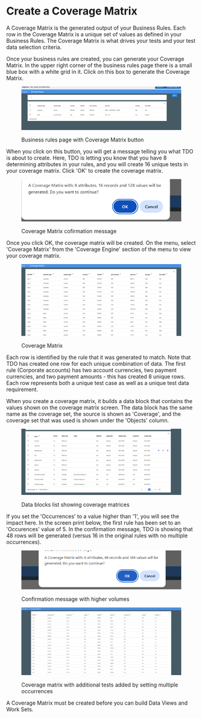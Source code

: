 # Create a Coverage Matrix

A Coverage Matrix is the generated output of your Business Rules. Each row in the Coverage Matrix is a unique set of values as defined in your Business Rules. The Coverage Matrix is what drives your tests and your test data selection criteria.

Once your business rules are created, you can generate your Coverage Matrix.  In the upper right corner of the business rules page there is a small blue box with a white grid in it.  Click on this box to generate the Coverage Matrix.

<figure><img src="../../../../.gitbook/assets/image (32).png" alt=""><figcaption><p>Business rules page with Coverage Matrix button</p></figcaption></figure>

When you click on this button, you will get a message telling you what TDO is about to create.  Here, TDO is letting you know that you have 8 determining attributes in your rules, and you will create 16 unique tests in your coverage matrix.  Click 'OK' to create the coverage matrix.

<figure><img src="../../../../.gitbook/assets/image (1) (1) (1) (1) (1) (1) (1) (1).png" alt=""><figcaption><p>Coverage Matrix cofirmation message</p></figcaption></figure>

Once you click OK, the coverage matrix will be created.  On the menu, select 'Coverage Matrix' from the 'Coverage Engine' section of the menu to view your coverage matrix.

<figure><img src="../../../../.gitbook/assets/image (2) (1) (1) (1) (1) (1) (1).png" alt=""><figcaption><p>Coverage Matrix</p></figcaption></figure>

Each row is identified by the rule that it was generated to match.  Note that TDO has created one row for each unique combination of data.  The first rule (Corporate accounts) has two account currencies, two payment currencies, and two payment amounts - this has created 8 unique rows.  Each row represents both a unique test case as well as a unique test data requirement.

When you create a coverage matrix, it builds a data block that contains the values shown on the coverage matrix screen.  The data block has the same name as the coverage set, the source is shown as 'Coverage', and the coverage set that was used is shown under the 'Objects' column.

<figure><img src="../../../../.gitbook/assets/image (3) (1) (1) (1) (1) (1).png" alt=""><figcaption><p>Data blocks list showing coverage matrices </p></figcaption></figure>

If you set the 'Occurrences' to a value higher than '1', you will see the impact here.  In the screen print below, the first rule has been set to an 'Occurences' value of 5.  In the confirmation message, TDO is showing that 48 rows will be generated (versus 16 in the original rules with no multiple occurrences).

<figure><img src="../../../../.gitbook/assets/image (4) (1) (1) (1) (1) (1).png" alt=""><figcaption><p>Confirmation message with higher volumes</p></figcaption></figure>

<figure><img src="../../../../.gitbook/assets/image (5) (1) (1) (1) (1) (1).png" alt=""><figcaption><p>Coverage matrix with additional tests added by setting multiple occurrences</p></figcaption></figure>

A Coverage Matrix must be created before you can build Data Views and Work Sets.
